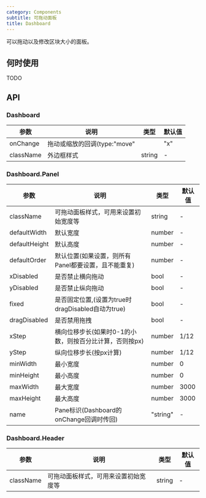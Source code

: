 ```yaml
---
category: Components
subtitle: 可拖动面板
title: Dashboard
---
```


可以拖动以及修改区块大小的面板。

## 何时使用

TODO

## API

### Dashboard

| 参数             | 说明     | 类型                        | 默认值         |
| -------------- | ---------------------------------------- | ------------------------- | ----------- |
| onChange       |  拖动或缩放的回调(type:"move"||"x"||"y")  | function({type, name}, list)           | -          |
| className       |  外边框样式  | string           | -          |

### Dashboard.Panel

| 参数             | 说明     | 类型                        | 默认值         |
| -------------- | ---------------------------------------- | ------------------------- | ----------- |
| className       |  可拖动面板样式，可用来设置初始宽度等  | string           | -          |
| defaultWidth       |  默认宽度 | number           | -          |
| defaultHeight       |  默认高度  | number           | -          |
| defaultOrder       |  默认位置(如果设置，则所有Panel都要设置，且不能重复)  | number           | -          |
| xDisabled       |  是否禁止横向拖动  | bool           | -          |
| yDisabled       |  是否禁止纵向拖动  | bool           | -          |
| fixed       |  是否固定位置,(设置为true时dragDisabled自动为true)  | bool           | -          |
| dragDisabled       |  是否禁用拖拽  | bool           | -          |
| xStep       |  横向位移步长(如果时0-1的小数，则按百分比计算，否则按px)  | number           | 1/12          |
| yStep       |  纵向位移步长(按px计算)  | number           | 1/12          |
| minWidth       |  最小宽度  | number           | 0          |
| minHeight       |  最小高度  | number           | 0          |
| maxWidth       |  最大宽度  | number           | 3000          |
| maxHeight       |  最大高度  | number           | 3000          |
| name       |  Pane标识(Dashboard的onChange回调时传回)  | "string"           | -          |

### Dashboard.Header

| 参数             | 说明     | 类型                        | 默认值         |
| -------------- | ---------------------------------------- | ------------------------- | ----------- |
| className       |  可拖动面板样式，可用来设置初始宽度等  | string           | -          |
